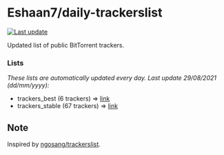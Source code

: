 
# Eshaan7/daily-trackerslist 

[![Last update](https://img.shields.io/badge/Last%20update-29/08/2021-blue.svg)](#)

Updated list of public BitTorrent trackers.

### Lists
*These lists are automatically updated every day. Last update 29/08/2021 (_dd/mm/yyyy_):*

* trackers_best (6 trackers) => [link](https://raw.githubusercontent.com/eshaan7/daily-trackerslist/master/trackers_best.txt)
* trackers_stable (67 trackers) => [link](https://raw.githubusercontent.com/eshaan7/daily-trackerslist/master/trackers_stable.txt)

## Note

Inspired by [ngosang/trackerslist](https://github.com/ngosang/trackerslist).
